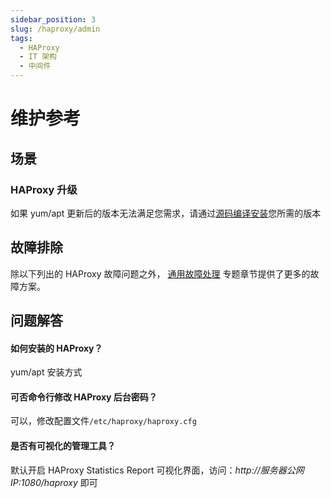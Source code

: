 ```yaml
---
sidebar_position: 3
slug: /haproxy/admin
tags:
  - HAProxy
  - IT 架构
  - 中间件
---
```


# 维护参考

## 场景

### HAProxy 升级

如果 yum/apt 更新后的版本无法满足您需求，请通过[源码编译安装](https://github.com/haproxy/haproxy/blob/master/INSTALL)您所需的版本

## 故障排除

除以下列出的 HAProxy 故障问题之外， [通用故障处理](../troubleshoot) 专题章节提供了更多的故障方案。 

## 问题解答

#### 如何安装的 HAProxy？

yum/apt 安装方式

#### 可否命令行修改 HAProxy 后台密码？

可以，修改配置文件`/etc/haproxy/haproxy.cfg`

#### 是否有可视化的管理工具？

默认开启 HAProxy Statistics Report 可视化界面，访问：*http://服务器公网IP:1080/haproxy* 即可